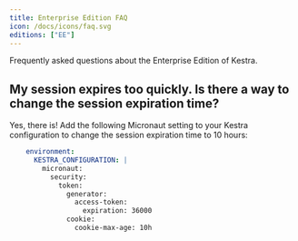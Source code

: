 ```yaml
---
title: Enterprise Edition FAQ
icon: /docs/icons/faq.svg
editions: ["EE"]
---
```


Frequently asked questions about the Enterprise Edition of Kestra.

## My session expires too quickly. Is there a way to change the session expiration time?

Yes, there is! Add the following Micronaut setting to your Kestra configuration to change the session expiration time to 10 hours:

```yaml
    environment:
      KESTRA_CONFIGURATION: |
        micronaut:
          security:
            token:
              generator:
                access-token:
                  expiration: 36000
              cookie:
                cookie-max-age: 10h
```
